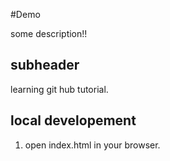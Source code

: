 #Demo

some description!!

## subheader

learning git hub tutorial.

## local developement

1. open index.html in your browser.